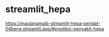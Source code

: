 # streamlit_hepa
https://maulanamaib-streamlit-hepa-pendat-04berw.streamlit.app/#prediksi-penyakit-hepa
